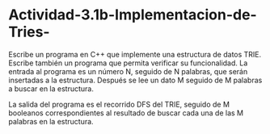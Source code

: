 # Actividad-3.1b-Implementacion-de-Tries-
Escribe un programa en C++ que implemente una estructura de datos TRIE. 
Escribe también un programa que permita verificar su funcionalidad. 
La entrada al programa es un número N, seguido de N palabras, que serán insertadas a la estructura.
Después se lee un dato M seguido de M palabras a buscar en la estructura.

La salida del programa es el recorrido DFS del TRIE, seguido de M booleanos correspondientes al resultado de buscar cada una de las M palabras en la estructura.
